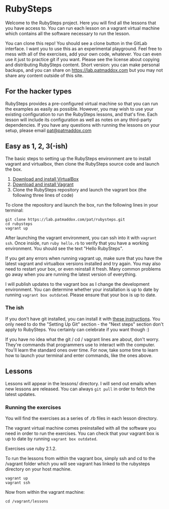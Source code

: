 # RubySteps

Welcome to the RubySteps project. Here you will find all the lessons that you
have access to. You can run each lesson on a vagrant virtual machine which contains all
the software necessary to run the lesson.

You can clone this repo! You should see a clone button in the GitLab
interface. I want you to use this as an experimental playground. Feel free to
mess with all of the exercises, add your own code, whatever. You can even use it
just to practice git if you want. Please see the license about copying and
distributing RubySteps content. Short version: you can make personal backups,
and you can share on https://lab.patmaddox.com but you may not share any content
outside of this site.

## For the hacker types

RubySteps provides a pre-configured virtual machine so that you can run the
examples as easily as possible. However, you may wish to use your existing
configuration to run the RubySteps lessons, and that's fine. Each lesson will
include its configuration as well as notes on any third-party dependencies. If
you have any questions with running the lessons on your setup, please email
pat@patmaddox.com

## Easy as 1, 2, 3(-ish)

The basic steps to setting up the RubySteps environment are to install vagrant
and virtualbox, then clone the RubySteps source code and launch the box.

1. [Download and install VirtualBox](https://www.virtualbox.org/wiki/Downloads)
2. [Download and install Vagrant](https://docs.vagrantup.com/v2/installation/index.html)
3. Clone the RubySteps repository and launch the vagrant box (the following
three lines of code)

To clone the repository and launch the box, run the following lines in your
terminal:

```
git clone https://lab.patmaddox.com/pat/rubysteps.git
cd rubysteps
vagrant up
```

After launching the vagrant environment, you can ssh into it with `vagrant
ssh`. Once inside, run `ruby hello.rb` to verify that you have a working
environment. You should see the text "Hello RubySteps".

If you get any errors when running vagrant up, make sure that you have the
latest vagrant and virtualbox versions installed and try again. You may also
need to restart your box, or even reinstall it fresh. Many common problems go
away when you are running the latest version of everything.

I will publish updates to the vagrant box as I change the development
environment. You can determine whether your installation is up to date by
running `vagrant box outdated`. Please ensure that your box is up to date.

### The ish

If you don't have git installed, you can install it with
[these instructions](https://help.github.com/articles/set-up-git). You only need
to do the "Setting Up Git" section - the "Next steps" section don't apply to
RubySteps. You certainly can celebrate if you want though :)

If you have no idea what the git / cd / vagrant lines are about, don't
worry. They're commands that programmers use to interact with the
computer. You'll learn the standard ones over time. For now, take some time to
learn how to launch your terminal and enter commands, like the ones above.

## Lessons

Lessons will appear in the lessons/ directory. I will send out emails when new
lessons are released. You can always `git pull` in order to fetch the latest
updates.

### Running the exercises

You will find the exercises as a series of .rb files in each lesson directory.

The vagrant virtual machine comes preinstalled with all the software you need in
order to run the exercises. You can check that your vagrant box is up to date by
running `vagrant box outdated`.

Exercises use ruby 2.1.2.

To run the lessons from within the vagrant box, simply ssh and cd to the
/vagrant folder which you will see vagrant has linked to the rubysteps directory
on your host machine.

```
vagrant up
vagrant ssh
```

Now from within the vagrant machine:

```
cd /vagrant/lessons
```
